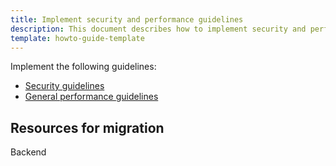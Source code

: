 ```yaml
---
title: Implement security and performance guidelines
description: This document describes how to implement security and performance guidelines.
template: howto-guide-template
---
```



Implement the following guidelines:

* [Security guidelines](/docs/scos/dev/guidelines/security-guidelines.html)
* [General performance guidelines](/docs/scos/dev/guidelines/performance-guidelines/general-performance-guidelines.html)


## Resources for migration

Backend
